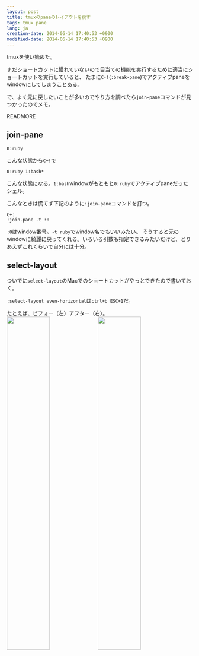 ```yaml
---
layout: post
title: tmuxのpaneのレイアウトを戻す
tags: tmux pane
lang: ja
creation-date: 2014-06-14 17:40:53 +0900
modified-date: 2014-06-14 17:40:53 +0900
---
```

tmuxを使い始めた。

まだショートカットに慣れていないので目当ての機能を実行するために適当にショートカットを実行していると、
たまに`C-!`(`:break-pane`)でアクティブpaneをwindowにしてしまうことある。

で、よく元に戻したいことが多いのでやり方を調べたら`join-pane`コマンドが見つかったのでメモ。


READMORE


join-pane
---------
```
0:ruby
```
こんな状態から`C+!`で

```
0:ruby 1:bash*
```
こんな状態になる。`1:bash`windowがもともと`0:ruby`でアクティブpaneだったシェル。


こんなときは慌てず下記のように`:join-pane`コマンドを打つ。

```
C+:
:join-pane -t :0
```

`:0`はwindow番号。`-t ruby`でwindow名でもいいみたい。
そうすると元のwindowに綺麗に戻ってくれる。いろいろ引数も指定できるみたいだけど、とりあえずこれくらいで自分には十分。


select-layout
-------------

ついでに`select-layout`のMacでのショートカットがやっとできたので書いておく。

`:select-layout even-horizontal`は`ctrl+b ESC+1`だ。

たとえば、ビフォー（左）アフター（右）。  
<img src='http://tmtk75.github.com.s3.amazonaws.com/2014-06-14/before.png' width='48%'>
<img src='http://tmtk75.github.com.s3.amazonaws.com/2014-06-14/after.png' width='48%'>

